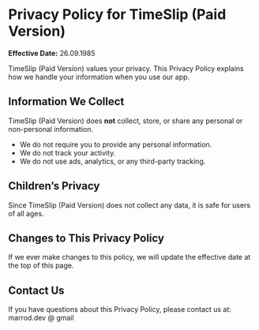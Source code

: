 # Privacy Policy for TimeSlip (Paid Version)

**Effective Date:** 26.09.1985

TimeSlip (Paid Version) values your privacy. This Privacy Policy explains how we handle your information when you use our app.

## Information We Collect
TimeSlip (Paid Version) does **not** collect, store, or share any personal or non-personal information.  

- We do not require you to provide any personal information.  
- We do not track your activity.  
- We do not use ads, analytics, or any third-party tracking.  

## Children’s Privacy
Since TimeSlip (Paid Version) does not collect any data, it is safe for users of all ages.  

## Changes to This Privacy Policy
If we ever make changes to this policy, we will update the effective date at the top of this page.  

## Contact Us
If you have questions about this Privacy Policy, please contact us at:  
marrod.dev @ gmail
